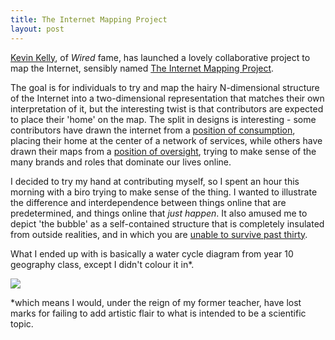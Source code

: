 ```yaml
---
title: The Internet Mapping Project
layout: post
---
```


[Kevin Kelly][kk], of *Wired* fame, has launched a lovely collaborative project to map the Internet, sensibly named [The Internet Mapping Project][project].

The goal is for individuals to try and map the hairy N-dimensional structure of the Internet into a two-dimensional representation that matches their own interpretation of it, but the interesting twist is that contributors are expected to place their 'home' on the map. The split in designs is interesting - some contributors have drawn the internet from a [position of consumption][consumption], placing their home at the center of a network of services, while others have drawn their maps from a [position of oversight][oversight], trying to make sense of the many brands and roles that dominate our lives online. 

I decided to try my hand at contributing myself, so I spent an hour this morning with a biro trying to make sense of the thing. I wanted to illustrate the difference and interdependence between things online that are predetermined, and things online that *just happen*. It also amused me to depict 'the bubble' as a self-contained structure that is completely insulated from outside realities, and in which you are [unable to survive past thirty][logan].

What I ended up with is basically a water cycle diagram from year 10 geography class, except I didn't colour it in\*.

<a href="http://www.flickr.com/photos/angryamoeba/3597068559/sizes/l/"><img src="http://files.angryamoeba.co.uk/crap/imapmed.png" /></a>

\*which means I would, under the reign of my former teacher, have lost marks for failing to add artistic flair to what is intended to be a scientific topic.


[kk]: http://www.kk.org
[consumption]: http://www.flickr.com/photos/kevinkelly/3585540367/in/set-72157613562011932/
[oversight]: http://www.flickr.com/photos/kevinkelly/3390479096/in/set-72157613562011932/
[logan]: http://uk.imdb.com/title/tt0074812/
[project]: http://www.kk.org/internet-mapping/
[the image]: http://www.flickr.com/photos/angryamoeba/3597068559/sizes/l/
